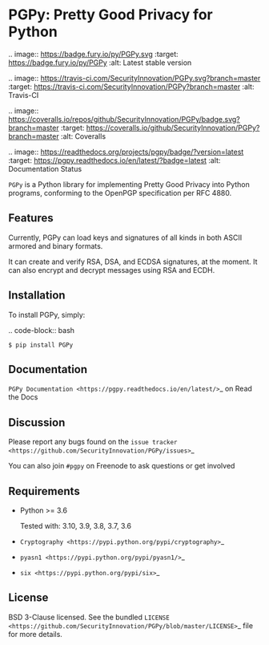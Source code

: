 PGPy: Pretty Good Privacy for Python
====================================

.. image:: https://badge.fury.io/py/PGPy.svg
    :target: https://badge.fury.io/py/PGPy
    :alt: Latest stable version

.. image:: https://travis-ci.com/SecurityInnovation/PGPy.svg?branch=master
    :target: https://travis-ci.com/SecurityInnovation/PGPy?branch=master
    :alt: Travis-CI

.. image:: https://coveralls.io/repos/github/SecurityInnovation/PGPy/badge.svg?branch=master
    :target: https://coveralls.io/github/SecurityInnovation/PGPy?branch=master
    :alt: Coveralls

.. image:: https://readthedocs.org/projects/pgpy/badge/?version=latest
    :target: https://pgpy.readthedocs.io/en/latest/?badge=latest
    :alt: Documentation Status

`PGPy` is a Python library for implementing Pretty Good Privacy into Python programs, conforming to the OpenPGP specification per RFC 4880.

Features
--------

Currently, PGPy can load keys and signatures of all kinds in both ASCII armored and binary formats.

It can create and verify RSA, DSA, and ECDSA signatures, at the moment. It can also encrypt and decrypt messages using RSA and ECDH.

Installation
------------

To install PGPy, simply:

.. code-block:: bash

    $ pip install PGPy

Documentation
-------------

`PGPy Documentation <https://pgpy.readthedocs.io/en/latest/>`_ on Read the Docs

Discussion
----------

Please report any bugs found on the `issue tracker <https://github.com/SecurityInnovation/PGPy/issues>`_

You can also join ``#pgpy`` on Freenode to ask questions or get involved

Requirements
------------

- Python >= 3.6

  Tested with: 3.10, 3.9, 3.8, 3.7, 3.6

- `Cryptography <https://pypi.python.org/pypi/cryptography>`_

- `pyasn1 <https://pypi.python.org/pypi/pyasn1/>`_

- `six <https://pypi.python.org/pypi/six>`_

License
-------

BSD 3-Clause licensed. See the bundled `LICENSE <https://github.com/SecurityInnovation/PGPy/blob/master/LICENSE>`_ file for more details.
